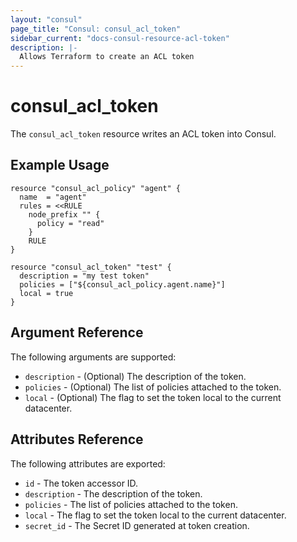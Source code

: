 ```yaml
---
layout: "consul"
page_title: "Consul: consul_acl_token"
sidebar_current: "docs-consul-resource-acl-token"
description: |-
  Allows Terraform to create an ACL token
---
```


# consul_acl_token

The `consul_acl_token` resource writes an ACL token into Consul.

## Example Usage

```hcl
resource "consul_acl_policy" "agent" {
  name  = "agent"
  rules = <<RULE
    node_prefix "" {
      policy = "read"
    }
    RULE
}

resource "consul_acl_token" "test" {
  description = "my test token"
  policies = ["${consul_acl_policy.agent.name}"]
  local = true
}
```

## Argument Reference

The following arguments are supported:

* `description` - (Optional) The description of the token.
* `policies` - (Optional) The list of policies attached to the token.
* `local` - (Optional) The flag to set the token local to the current datacenter.

## Attributes Reference

The following attributes are exported:

* `id` - The token accessor ID.
* `description` - The description of the token.
* `policies` - The list of policies attached to the token.
* `local` - The flag to set the token local to the current datacenter.
* `secret_id` - The Secret ID generated at token creation.
